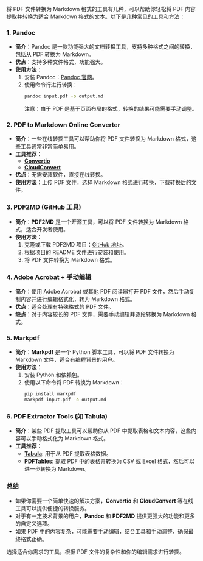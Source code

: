  
将 PDF 文件转换为 Markdown 格式的工具有几种，可以帮助你轻松将 PDF 内容提取并转换为适合 Markdown 格式的文本。以下是几种常见的工具和方法：

### 1. **Pandoc**
- **简介**：Pandoc 是一款功能强大的文档转换工具，支持多种格式之间的转换，包括从 PDF 转换为 Markdown。
- **优点**：支持多种文件格式，功能强大。
- **使用方法**：
  1. 安装 Pandoc：[Pandoc 官网](https://pandoc.org/installing.html)。
  2. 使用命令行进行转换：
     ```bash
     pandoc input.pdf -o output.md
     ```
     注意：由于 PDF 是基于页面布局的格式，转换的结果可能需要手动调整。

### 2. **PDF to Markdown Online Converter**
- **简介**：一些在线转换工具可以帮助你将 PDF 文件转换为 Markdown 格式，这些工具通常非常简单易用。
- **工具推荐**：
  - [**Convertio**](https://convertio.co/zh/pdf-md/)
  - [**CloudConvert**](https://cloudconvert.com/pdf-to-md)
- **优点**：无需安装软件，直接在线转换。
- **使用方法**：上传 PDF 文件，选择 Markdown 格式进行转换，下载转换后的文件。

### 3. **PDF2MD (GitHub 工具)**
- **简介**：**PDF2MD** 是一个开源工具，可以将 PDF 文件转换为 Markdown 格式，适合开发者使用。
- **使用方法**：
  1. 克隆或下载 PDF2MD 项目：[GitHub 地址](https://github.com/mzlogin/pdf2md)。
  2. 根据项目的 README 文件进行安装和使用。
  3. 将 PDF 文件转换为 Markdown 格式。

### 4. **Adobe Acrobat + 手动编辑**
- **简介**：使用 Adobe Acrobat 或其他 PDF 阅读器打开 PDF 文件，然后手动复制内容并进行编辑格式化，转为 Markdown 格式。
- **优点**：适合处理有特殊格式的 PDF 文件。
- **缺点**：对于内容较长的 PDF 文件，需要手动编辑并逐段转换为 Markdown 格式。

### 5. **Markpdf**
- **简介**：**Markpdf** 是一个 Python 脚本工具，可以将 PDF 文件转换为 Markdown 文件，适合有编程背景的用户。
- **使用方法**：
  1. 安装 Python 和依赖包。
  2. 使用以下命令将 PDF 转换为 Markdown：
     ```bash
     pip install markpdf
     markpdf input.pdf -o output.md
     ```

### 6. **PDF Extractor Tools (如 Tabula)**
- **简介**：某些 PDF 提取工具可以帮助你从 PDF 中提取表格和文本内容，这些内容可以手动格式化为 Markdown 格式。
- **工具推荐**：
  - [**Tabula**](https://tabula.technology/): 用于从 PDF 提取表格数据。
  - [**PDFTables**](https://pdftables.com/): 提取 PDF 中的表格并转换为 CSV 或 Excel 格式，然后可以进一步转换为 Markdown。

### 总结
- 如果你需要一个简单快速的解决方案，**Convertio** 和 **CloudConvert** 等在线工具可以提供便捷的转换服务。
- 对于有一定技术背景的用户，**Pandoc** 和 **PDF2MD** 提供更强大的功能和更多的自定义选项。
- 如果 PDF 中的内容复杂，可能需要手动编辑，结合工具和手动调整，确保最终格式正确。

选择适合你需求的工具，根据 PDF 文件的复杂性和你的编辑需求进行转换。